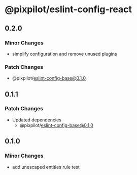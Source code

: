 # @pixpilot/eslint-config-react

## 0.2.0

### Minor Changes

- simplify configuration and remove unused plugins

### Patch Changes

- @pixpilot/eslint-config-base@0.1.0

## 0.1.1

### Patch Changes

- Updated dependencies
  - @pixpilot/eslint-config-base@0.1.0

## 0.1.0

### Minor Changes

- add unescaped entities rule test
